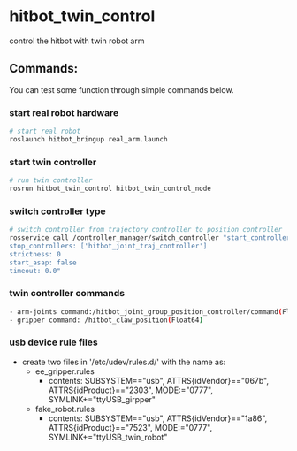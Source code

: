 # hitbot_twin_control
control the hitbot with twin robot arm
## Commands:
 You can test some function through simple commands below.
### start real robot hardware
```bash
# start real robot
roslaunch hitbot_bringup real_arm.launch 

```
### start twin controller
```bash
# run twin controller
rosrun hitbot_twin_control hitbot_twin_control_node
```
### switch controller type
```bash
# switch controller from trajectory controller to position controller
rosservice call /controller_manager/switch_controller "start_controllers: ['hitbot_joint_group_position_controller']
stop_controllers: ['hitbot_joint_traj_controller']
strictness: 0
start_asap: false
timeout: 0.0"
```
### twin controller commands
```bash
- arm-joints command:/hitbot_joint_group_position_controller/command(Float64MultiArray)
- gripper command: /hitbot_claw_position(Float64)
```

### usb device rule files
- create two files in '/etc/udev/rules.d/' with the name as:
    - ee_gripper.rules
      - contents: SUBSYSTEM=="usb", ATTRS{idVendor}=="067b", ATTRS{idProduct}=="2303", MODE:="0777", SYMLINK+="ttyUSB_girpper"
    - fake_robot.rules
       - contents: SUBSYSTEM=="usb", ATTRS{idVendor}=="1a86", ATTRS{idProduct}=="7523", MODE:="0777", SYMLINK+="ttyUSB_twin_robot"


